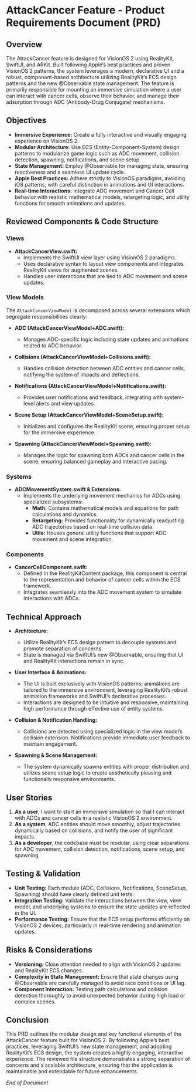 # AttackCancer Feature - Product Requirements Document (PRD)

## Overview
The AttackCancer feature is designed for VisionOS 2 using RealityKit, SwiftUI, and ARKit. Built following Apple’s best practices and proven VisionOS 2 patterns, the system leverages a modern, declarative UI and a robust, component-based architecture utilizing RealityKit’s ECS design patterns and the new @Observable state management. The feature is primarily responsible for mounting an immersive simulation where a user can interact with cancer cells, observe their behavior, and manage their adsorption through ADC (Antibody-Drug Conjugate) mechanisms.

## Objectives
- **Immersive Experience:** Create a fully interactive and visually engaging experience on VisionOS 2.
- **Modular Architecture:** Use ECS (Entity-Component-System) design patterns to modularize game logic such as ADC movement, collision detection, spawning, notifications, and scene setup.
- **State Management:** Employ @Observable for managing state, ensuring reactiveness and a seamless UI update cycle.
- **Apple Best Practices:** Adhere strictly to VisionOS paradigms, avoiding iOS patterns, with careful distinction in animations and UI interactions.
- **Real-time Interactions:** Integrate ADC movement and Cancer Cell behavior with realistic mathematical models, retargeting logic, and utility functions for smooth animations and updates.

## Reviewed Components & Code Structure
### Views
- **AttackCancerView.swift:**
  - Implements the SwiftUI view layer using VisionOS 2 paradigms.
  - Uses declarative syntax to layout view components and integrates RealityKit views for augmented scenes.
  - Handles user interactions that are tied to ADC movement and scene updates.

### View Models
The `AttackCancerViewModel` is decomposed across several extensions which segregate responsibilities clearly:

- **ADC (AttackCancerViewModel+ADC.swift):**
  - Manages ADC-specific logic including state updates and animations related to ADC behavior.

- **Collisions (AttackCancerViewModel+Collisions.swift):**
  - Handles collision detection between ADC entities and cancer cells, notifying the system of impacts and deflections.

- **Notifications (AttackCancerViewModel+Notifications.swift):**
  - Provides user notifications and feedback, integrating with system-level alerts and view updates.

- **Scene Setup (AttackCancerViewModel+SceneSetup.swift):**
  - Initializes and configures the RealityKit scene, ensuring proper setup for the immersive experience.

- **Spawning (AttackCancerViewModel+Spawning.swift):**
  - Manages the logic for spawning both ADCs and cancer cells in the scene, ensuring balanced gameplay and interactive pacing.

### Systems
- **ADCMovementSystem.swift & Extensions:**
  - Implements the underlying movement mechanics for ADCs using specialized subsystems:
    - **Math:** Contains mathematical models and equations for path calculations and dynamics.
    - **Retargeting:** Provides functionality for dynamically readjusting ADC trajectories based on real-time collision data.
    - **Utils:** Houses general utility functions that support ADC movement and scene integration.

### Components
- **CancerCellComponent.swift:**
  - Defined in the RealityKitContent package, this component is central to the representation and behavior of cancer cells within the ECS framework.
  - Integrates seamlessly into the ADC movement system to simulate interactions with ADCs.

## Technical Approach
- **Architecture:**
  - Utilize RealityKit’s ECS design pattern to decouple systems and promote separation of concerns.
  - State is managed via SwiftUI’s new @Observable, ensuring that UI and RealityKit interactions remain in sync.

- **User Interface & Animations:**
  - The UI is built exclusively with VisionOS patterns; animations are tailored to the immersive environment, leveraging RealityKit’s robust animation frameworks and SwiftUI’s declarative processes.
  - Interactions are designed to be intuitive and responsive, maintaining high performance through effective use of entity systems.

- **Collision & Notification Handling:**
  - Collisions are detected using specialized logic in the view model’s collision extension. Notifications provide immediate user feedback to maintain engagement.

- **Spawning & Scene Management:**
  - The system dynamically spawns entities with proper distribution and utilizes scene setup logic to create aesthetically pleasing and functionally responsive environments.

## User Stories
1. **As a user**, I want to start an immersive simulation so that I can interact with ADCs and cancer cells in a realistic VisionOS 2 environment.
2. **As a system**, ADC entities should move smoothly, adjust trajectories dynamically based on collisions, and notify the user of significant impacts.
3. **As a developer**, the codebase must be modular, using clear separations for ADC movement, collision detection, notifications, scene setup, and spawning.

## Testing & Validation
- **Unit Testing:** Each module (ADC, Collisions, Notifications, SceneSetup, Spawning) should have clearly defined unit tests.
- **Integration Testing:** Validate the interactions between the view, view model, and underlying systems to ensure the state updates are reflected in the UI.
- **Performance Testing:** Ensure that the ECS setup performs efficiently on VisionOS 2 devices, particularly in real-time rendering and animation updates.

## Risks & Considerations
- **Versioning:** Close attention needed to align with VisionOS 2 updates and RealityKit ECS changes.
- **Complexity in State Management:** Ensure that state changes using @Observable are carefully managed to avoid race conditions or UI lag.
- **Component Interaction:** Testing path calculations and collision detection thoroughly to avoid unexpected behavior during high load or complex scenes.

## Conclusion
This PRD outlines the modular design and key functional elements of the AttackCancer feature built for VisionOS 2. By following Apple’s best practices, leveraging SwiftUI’s new state management, and adopting RealityKit’s ECS design, the system creates a highly engaging, interactive experience. The reviewed file structure demonstrates a strong separation of concerns and a scalable architecture, ensuring that the application is maintainable and extendable for future enhancements.

*End of Document*
